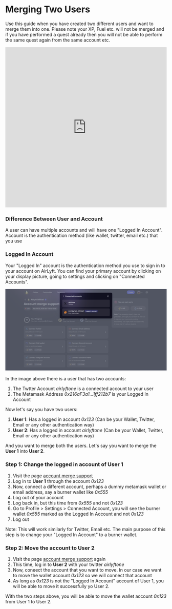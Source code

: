 # Merging Two Users

Use this guide when you have created two different users and want to merge them into one. Please note your XP, Fuel etc. will not be merged and if you have performed a quest already then you will not be able to perform the same quest again from the same account etc.

<iframe width="100%" height="500px" src="https://www.youtube.com/embed/Okfi_-_ZP0M?si=p8VFg3qzc4vwryJt" title="YouTube video player" frameborder="0" allow="accelerometer; autoplay; clipboard-write; encrypted-media; gyroscope; picture-in-picture; web-share" allowfullscreen></iframe>

### Difference Between User and Account
A user can have multiple accounts and will have one "Logged In Account". Account is the authentication method (like wallet, twitter, email etc.) that you use 

### Logged In Account
Your "Logged In" account is the authentication method you use to sign in to your account on AirLyft. You can find your primary account by clicking on your display picture, going to settings and clicking on "Connected Accounts".

![Connected Accounts](../images/accountmerge1.png)

In the image above there is a user that has two accounts:
1. The Twtter Account _airlyftone_ is a connected account to your user
1. The Metamask Address _0x216aF3a1...1ff212b7_ is your Logged In Account

Now let's say you have two users:
1. **User 1**: Has a logged in account _0x123_ (Can be your Wallet, Twitter, Email or any other authentication way)
1. **User 2**: Has a logged in account _airlyftone_ (Can be your Wallet, Twitter, Email or any other authentication way)

And you want to merge both the users. Let's say you want to merge the **User 1** into **User 2**.

### Step 1: Change the logged in account of User 1
1. Visit the page [account merge support](https://airlyft.one/community/account-merge-support)
1. Log in to **User 1** through the account _0x123_
1. Now, connect a different account, perhaps a dummy metamask wallet or email address, say a burner wallet like _0x555_ 
1. Log out of your account
1. Log back in, but this time from _0x555_ and not _0x123_
1. Go to Profile > Settings > Connected Account, you will see the burner wallet _0x555_ marked as the Logged In Account and not _0x123_
1. Log out

Note: This will work similarly for Twitter, Email etc. The main purpose of this step is to change your "Logged In Account" to a burner wallet.

### Step 2: Move the account to User 2
1. Visit the page [account merge support](https://airlyft.one/community/account-merge-support) again
1. This time, log in to **User 2** with your twitter _airlyftone_
1. Now, coneect the account that you want to move. In our case we want to move the wallet account _0x123_ so we will connect that account
1. As long as _0x123_ is not the "Logged In Account" account of User 1, you will be able to move it successfully yo User 2.

With the two steps above, you will be able to move the wallet account _0x123_ from User 1 to User 2.

